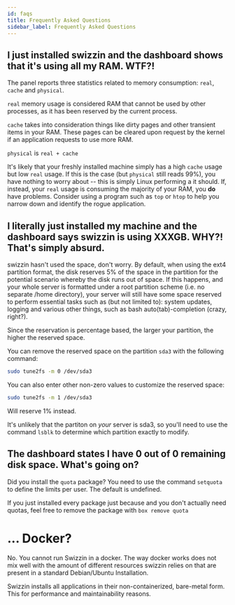 ```yaml
---
id: faqs
title: Frequently Asked Questions
sidebar_label: Frequently Asked Questions
---
```


## I just installed swizzin and the dashboard shows that it's using all my RAM. WTF?!

The panel reports three statistics related to memory consumption: `real`, `cache` and `physical`.

`real` memory usage is considered RAM that cannot be used by other processes, as it has been reserved by the current process.

`cache` takes into consideration things like dirty pages and other transient items in your RAM. These pages can be cleared upon request by the kernel if an application requests to use more RAM.

`physical` is `real + cache`

It's likely that your freshly installed machine simply has a high `cache` usage but low `real` usage. If this is the case (but `physical` still reads 99%), you have nothing to worry about -- this is simply Linux performing a it should. If, instead, your `real` usage is consuming the majority of your RAM, you **do** have problems. Consider using a program such as `top` or `htop` to help you narrow down and identify the rogue application.

## I literally just installed my machine and the dashboard says swizzin is using XXXGB. WHY?! That's simply absurd.

swizzin hasn't used the space, don't worry. By default, when using the ext4 partition format, the disk reserves 5% of the space in the partition for the potential scenario whereby the disk runs out of space. If this happens, and your whole server is formatted under a root partition scheme (i.e. no separate /home directory), your server will still have some space reserved to perform essential tasks such as (but not limited to): system updates, logging and various other things, such as bash auto(tab)-completion (crazy, right?).

Since the reservation is percentage based, the larger your partition, the higher the reserved space.

You can remove the reserved space on the partition `sda3` with the following command:

```bash
sudo tune2fs -m 0 /dev/sda3
```

You can also enter other non-zero values to customize the reserved space:

```bash
sudo tune2fs -m 1 /dev/sda3
```

Will reserve 1% instead.

It's unlikely that the partiton on *your* server is sda3, so you'll need to use the command `lsblk` to determine which partition exactly to modify.

## The dashboard states I have 0 out of 0 remaining disk space. What's going on?

Did you install the `quota` package? You need to use the command `setquota` to define the limits per user. The default is undefined.

If you just installed every package just because and you don't actually need quotas, feel free to remove the package with `box remove quota`

# ... Docker?

No. You cannot run Swizzin in a docker. The way docker works does not mix well with the amount of different resources swizzin relies on that are present in a standard Debian/Ubuntu Installation.

Swizzin installs all applications in their non-containerized, bare-metal form. This for performance and maintainability reasons. 